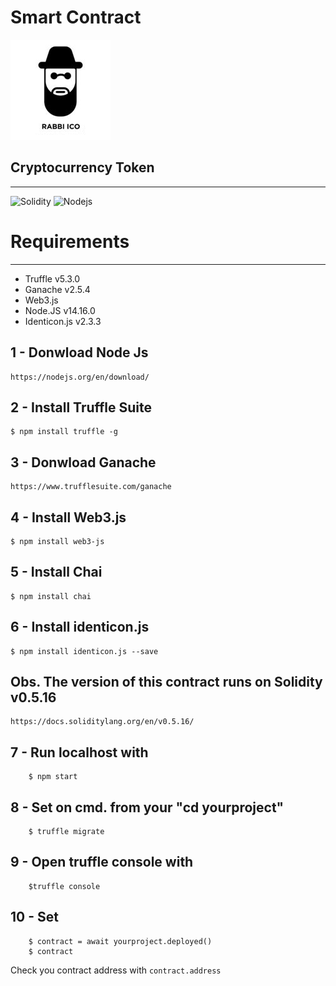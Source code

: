 # Smart Contract

![Screenshot](https://github.com/flavioepimentel/Smart-Contract/blob/main/JewSwap/src/logo.png)

## Cryptocurrency Token
------
![Solidity](https://img.shields.io/badge/-Solidity-363636?style=flat-square&logo=Solidity)
![Nodejs](https://img.shields.io/badge/-Nodejs-339933?style=flat-square&logo=Node.js&logoColor=white)

# Requirements 
-----------------
* Truffle v5.3.0 
* Ganache v2.5.4
* Web3.js
* Node.JS v14.16.0
* Identicon.js v2.3.3

1 - Donwload Node Js
---------
```
https://nodejs.org/en/download/
```

2 - Install Truffle Suite
---------
```
$ npm install truffle -g
```

3 - Donwload Ganache
---------
```
https://www.trufflesuite.com/ganache
```

4 - Install Web3.js
---------
```
$ npm install web3-js
```

5 - Install Chai 
---------
```
$ npm install chai
```

6 - Install identicon.js
---------
```
$ npm install identicon.js --save
```

Obs. The version of this contract runs on Solidity v0.5.16
---------
```
https://docs.soliditylang.org/en/v0.5.16/
```

7 - Run localhost with 
---------
```
	$ npm start
```

8 - Set on cmd. from your "cd yourproject" 
---------
```
	$ truffle migrate
```
9 - Open truffle console with 
---------
```
	$truffle console
```

10 - Set 
---------
```
	$ contract = await yourproject.deployed()
	$ contract
```

Check you contract address with 
``contract.address`` 



